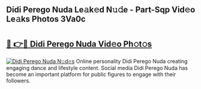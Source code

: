 ## Didi Perego Nuda Le𝚊k𝚎d N𝚞𝚍e - Part-Sqp Vid𝚎o Le𝚊ks Photos 3Va0c

# <h2><a href="http://fbfcmzx.evod.top/?m=Didi+Perego+Nuda">🔗 👉🔴 Didi Perego Nuda Vid𝚎o Ph𝚘t𝚘s</a></h2>

[![Didi Perego Nuda N𝚞d𝚎s](https://i.imgur.com/8V9OHl7.gif)](http://fbfcmzx.evod.top/?m=Didi+Perego+Nuda)
Online personality Didi Perego Nuda creating engaging dance and lifestyle content. Social media Didi Perego Nuda has become an important platform for public figures to engage with their followers. 
